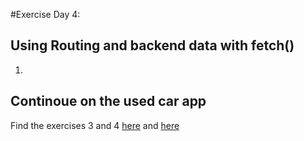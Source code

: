 #Exercise Day 4:   

## Using Routing and backend data with fetch()

1. ​

## Continoue on the used car app

Find the exercises 3 and 4 [here](UsedCarsEx3.md)  and [here](UsedCarsEx4-backend.md)

